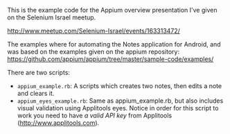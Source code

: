 This is the example code for the Appium overview presentation I've given on the Selenium Israel meetup.

http://www.meetup.com/Selenium-Israel/events/163313472/

The examples where for automating the Notes application for Android, and was based on the examples given on the appium repository:
https://github.com/appium/appium/tree/master/sample-code/examples/

There are two scripts:
* `appium_example.rb`: A scripts which creates two notes, then edits a note and clears it.
* `appium_eyes_example.rb`: Same as appium_example.rb, but also includes visual validation using Applitools eyes. Notice in order for this script to work you need to have *a valid API key* from Applitools (http://www.applitools.com).



